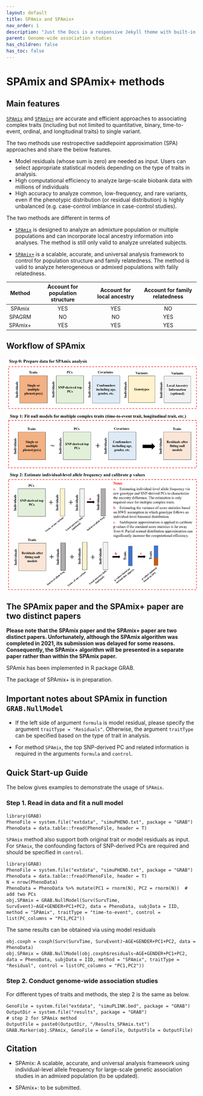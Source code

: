 ```yaml
---
layout: default
title: SPAmix and SPAmix+
nav_order: 1
description: "Just the Docs is a responsive Jekyll theme with built-in search that is easily customizable and hosted on GitHub Pages."
parent: Genome-wide association studies
has_children: false
has_toc: false
---
```


# SPAmix and SPAmix+ methods

## Main features

[```SPAmix```](https://github.com/YuzhuoMa97/SPAmix) and [```SPAmix+```](https://github.com/YuzhuoMa97/SPAmixPlus) are accurate and efficient approaches to associating complex traits (including but not limited to quantitative, binary, time-to-event, ordinal, and longitudinal traits) to single variant.

The two methods use restropective saddlepoint approximation (SPA) approaches and share the below features.

- Model residuals (whose sum is zero) are needed as input. Users can select appropriate statistical models depending on the type of traits in analysis.
- High computational efficiency to analyze large-scale biobank data with millions of individuals
- High accuracy to analyze common, low-frequency, and rare variants, even if the phenotypic distribution (or residual distribution) is highly unbalanced (e.g. case-control imblance in case-control studies).

The two methods are different in terms of

- [```SPAmix```](https://github.com/YuzhuoMa97/SPAmix) is designed to analyze an admixture population or multiple populations and can incorporate local ancestry information into analyses. The method is still only valid to analyze unrelated subjects. 

- [```SPAmix+```](https://github.com/YuzhuoMa97/SPAmixPlus) is a scalable, accurate, and universal analysis framework to control for population structure and family relatedness. The method is valid to analyze heterogeneous or admixed populations with falily relatedness.

| Method                 |Account for population structure|Account for local ancestry|Account for family relatedness|
|:----------------------:|:------------------------------:|:------------------------:|:----------------------------:|
| SPAmix                 | YES                            | YES                      |  NO                          |
| SPAGRM                 | NO                             | NO                       |  YES                          |
| SPAmix+                | YES                            | YES                      |  YES                         |


## Workflow of SPAmix 

![plot](https://raw.githubusercontent.com/YuzhuoMa97/RetroSPAgwas.github.io/main/docs/assets/images/workflow_SPAmix_MYZ.png)


## The SPAmix paper and the SPAmix+ paper are two distinct papers

**Please note that the SPAmix paper and the SPAmix+ paper are two distinct papers. Unfortunately, although the SPAmix algorithm was completed in 2021, its submission was delayed for some reasons. Consequently, the SPAmix+ algorithm will be presented in a separate paper rather than within the SPAmix paper.** 

SPAmix has been implemented in R package GRAB.

The package of SPAmix+ is in preparation.

## Important notes about SPAmix in function ```GRAB.NullModel```

- If the left side of argument ```formula``` is model residual, please specify the argument ```traitType = "Residuals"```. Otherwise, the argument ```traitType``` can be specified based on the type of trait in analysis.

- For method ```SPAmix```, the top SNP-derived PC and related information is required in the arguments ```formula``` and ```control```.

## Quick Start-up Guide
The below gives examples to demonstrate the usage of ```SPAmix```.

### Step 1. Read in data and fit a null model

```
library(GRAB)
PhenoFile = system.file("extdata", "simuPHENO.txt", package = "GRAB")
PhenoData = data.table::fread(PhenoFile, header = T)
```

```SPAmix``` method also support both original trait or model residuals as input. For ```SPAmix```, the confounding factors of SNP-derived PCs are required and should be specified in ```control```.

```
library(GRAB)
PhenoFile = system.file("extdata", "simuPHENO.txt", package = "GRAB")
PhenoData = data.table::fread(PhenoFile, header = T)
N = nrow(PhenoData)
PhenoData = PhenoData %>% mutate(PC1 = rnorm(N), PC2 = rnorm(N))  # add two PCs
obj.SPAmix = GRAB.NullModel(Surv(SurvTime, SurvEvent)~AGE+GENDER+PC1+PC2, data = PhenoData, subjData = IID, method = "SPAmix", traitType = "time-to-event", control = list(PC_columns = "PC1,PC2"))
```

The same results can be obtained via using model residuals

```
obj.coxph = coxph(Surv(SurvTime, SurvEvent)~AGE+GENDER+PC1+PC2, data = PhenoData)
obj.SPAmix = GRAB.NullModel(obj.coxph$residuals~AGE+GENDER+PC1+PC2, data = PhenoData, subjData = IID, method = "SPAmix", traitType = "Residual", control = list(PC_columns = "PC1,PC2"))
```

### Step 2. Conduct genome-wide association studies

For different types of traits and methods, the step 2 is the same as below.

```
GenoFile = system.file("extdata", "simuPLINK.bed", package = "GRAB")
OutputDir = system.file("results", package = "GRAB")
# step 2 for SPAmix method
OutputFile = paste0(OutputDir, "/Results_SPAmix.txt")
GRAB.Marker(obj.SPAmix, GenoFile = GenoFile, OutputFile = OutputFile)
```



## Citation

- SPAmix: A scalable, accurate, and universal analysis framework using individual-level allele frequency for large-scale genetic association studies in an admixed population (to be updated).

- SPAmix+: to be submitted.
